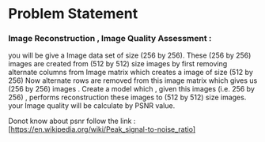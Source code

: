 # Problem Statement
### Image Reconstruction , Image Quality Assessment :
you will be give a Image data set of size (256 by 256). These (256 by 256) images are created from (512 by 512) size images by first removing alternate columns from Image matrix which creates a image of size (512 by 256) Now alternate rows are removed from this image matrix which gives us (256 by 256) images . Create a model which , given this images (i.e. 256 by 256) , performs reconstruction these images to (512 by 512) size images. your Image quality will be calculate by PSNR value.

Donot know about psnr follow the link : [https://en.wikipedia.org/wiki/Peak_signal-to-noise_ratio]
